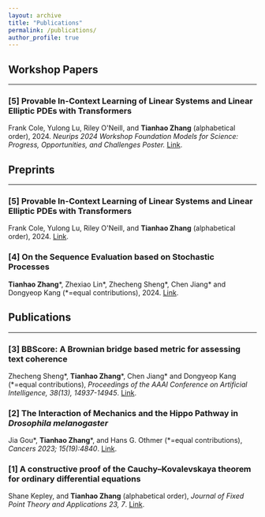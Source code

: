 ```yaml
---
layout: archive
title: "Publications"
permalink: /publications/
author_profile: true
---
```


<h2> Workshop Papers </h2><hr />
<h3>[5] Provable In-Context Learning of Linear Systems and Linear Elliptic PDEs with Transformers </h3> 
<div class="wordwrap"> Frank Cole, Yulong Lu, Riley O'Neill, and <b>Tianhao Zhang</b> (alphabetical order), 2024. <i>Neurips 2024 Workshop Foundation Models for Science: Progress, Opportunities, and Challenges Poster.</i> <a href="https://arxiv.org/abs/2409.12293" target="_blank">Link</a>.</div>

<h2> Preprints </h2><hr />

<h3>[5] Provable In-Context Learning of Linear Systems and Linear Elliptic PDEs with Transformers </h3> 
<div class="wordwrap"> Frank Cole, Yulong Lu, Riley O'Neill, and <b>Tianhao Zhang</b> (alphabetical order), 2024. <a href="https://arxiv.org/abs/2409.12293" target="_blank">Link</a>.</div>

<h3>[4] On the Sequence Evaluation based on Stochastic Processes </h3> 
<div class="wordwrap"> <b>Tianhao Zhang</b>*, Zhexiao Lin*, Zhecheng Sheng*, Chen Jiang* and Dongyeop Kang (*=equal contributions), 2024. <a href="https://arxiv.org/abs/2405.17764" target="_blank">Link</a>.</div>


<h2>Publications</h2><hr />
<h3>[3] BBScore: A Brownian bridge based metric for assessing text coherence</h3> 
<div class="wordwrap"> Zhecheng Sheng*, <b>Tianhao Zhang</b>*, Chen Jiang* and Dongyeop Kang (*=equal contributions), <i>Proceedings of the AAAI Conference on Artificial Intelligence, 38(13), 14937-14945</i>. <a href="https://ojs.aaai.org/index.php/AAAI/article/view/29414" target="_blank">Link</a>.</div>

<h3>[2] The Interaction of Mechanics and the Hippo Pathway in <i>Drosophila melanogaster</i></h3> 
<div class="wordwrap"> Jia Gou*, <b>Tianhao Zhang</b>*, and Hans G. Othmer (*=equal contributions), <i>Cancers 2023; 15(19):4840</i>. <a href="https://doi.org/10.3390/cancers15194840" target="_blank">Link</a>.</div>

<h3>[1] A constructive proof of the Cauchy–Kovalevskaya theorem for ordinary differential equations</h3> 
<div class="wordwrap"> Shane Kepley, and <b>Tianhao Zhang</b> (alphabetical order), <i>  Journal of Fixed Point Theory and Applications 23, 7</i>. <a href="https://doi.org/10.1007/s11784-020-00841-1" target="_blank">Link</a>.</div>

